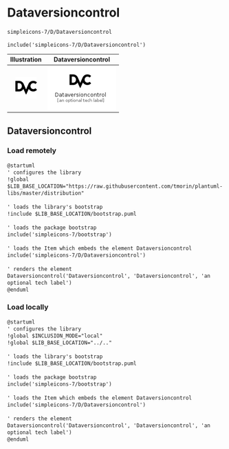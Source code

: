 # Dataversioncontrol


```text
simpleicons-7/D/Dataversioncontrol
```

```text
include('simpleicons-7/D/Dataversioncontrol')
```



| Illustration | Dataversioncontrol |
| :---: | :---: |
| ![illustration for Illustration](../../simpleicons-7/D/Dataversioncontrol.png) | ![illustration for Dataversioncontrol](../../simpleicons-7/D/Dataversioncontrol.Local.png) |




## Dataversioncontrol

### Load remotely
```plantuml
@startuml
' configures the library
!global $LIB_BASE_LOCATION="https://raw.githubusercontent.com/tmorin/plantuml-libs/master/distribution"

' loads the library's bootstrap
!include $LIB_BASE_LOCATION/bootstrap.puml

' loads the package bootstrap
include('simpleicons-7/bootstrap')

' loads the Item which embeds the element Dataversioncontrol
include('simpleicons-7/D/Dataversioncontrol')

' renders the element
Dataversioncontrol('Dataversioncontrol', 'Dataversioncontrol', 'an optional tech label')
@enduml
```

### Load locally
```plantuml
@startuml
' configures the library
!global $INCLUSION_MODE="local"
!global $LIB_BASE_LOCATION="../.."

' loads the library's bootstrap
!include $LIB_BASE_LOCATION/bootstrap.puml

' loads the package bootstrap
include('simpleicons-7/bootstrap')

' loads the Item which embeds the element Dataversioncontrol
include('simpleicons-7/D/Dataversioncontrol')

' renders the element
Dataversioncontrol('Dataversioncontrol', 'Dataversioncontrol', 'an optional tech label')
@enduml
```

